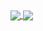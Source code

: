 <a href="https://github.com/anuraghazra/github-readme-stats">
  <img align="center" src="https://github-readme-stats.vercel.app/api?username=kuroguo&count_private=true&show_icons=true&include_all_commits=true&hide_border=true&hide_title=true" />
</a>
<a href="https://github.com/anuraghazra/github-readme-stats">
  <img align="center" src="https://github-readme-stats.vercel.app/api/top-langs/?username=kuroguo&langs_count=3&hide_title=true&hide_border=true" />
</a>
